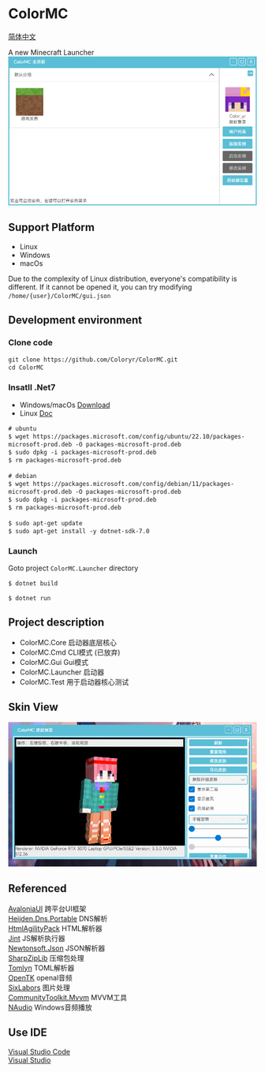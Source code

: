 # ColorMC

[简体中文](./README.md)

A new Minecraft Launcher  
![](/image/pic.png)

## Support Platform
- Linux
- Windows
- macOs

Due to the complexity of Linux distribution, everyone's compatibility is different. If it cannot be opened it, you can try modifying `/home/{user}/ColorMC/gui.json`

## Development environment

### Clone code

```
git clone https://github.com/Coloryr/ColorMC.git
cd ColorMC
```

### Insatll .Net7

- Windows/macOs
[Download](https://dotnet.microsoft.com/zh-cn/download/dotnet/7.0)
- Linux
[Doc](https://learn.microsoft.com/zh-cn/dotnet/core/install/linux?WT.mc_id=dotnet-35129-website)

```
# ubuntu
$ wget https://packages.microsoft.com/config/ubuntu/22.10/packages-microsoft-prod.deb -O packages-microsoft-prod.deb
$ sudo dpkg -i packages-microsoft-prod.deb
$ rm packages-microsoft-prod.deb

# debian
$ wget https://packages.microsoft.com/config/debian/11/packages-microsoft-prod.deb -O packages-microsoft-prod.deb
$ sudo dpkg -i packages-microsoft-prod.deb
$ rm packages-microsoft-prod.deb

$ sudo apt-get update
$ sudo apt-get install -y dotnet-sdk-7.0
```

### Launch

Goto project `ColorMC.Launcher` directory

```
$ dotnet build
```
```
$ dotnet run
```

## Project description
- ColorMC.Core 启动器底层核心
- ColorMC.Cmd CLI模式 (已放弃)
- ColorMC.Gui Gui模式
- ColorMC.Launcher 启动器
- ColorMC.Test 用于启动器核心测试

## Skin View

![](/image/GIF1.gif)  

## Referenced

[AvaloniaUI](https://github.com/AvaloniaUI/Avalonia) 跨平台UI框架  
[Heijden.Dns.Portable](https://github.com/softlion/Heijden.Dns) DNS解析  
[HtmlAgilityPack](https://html-agility-pack.net/) HTML解析器  
[Jint](https://github.com/sebastienros/jint) JS解析执行器  
[Newtonsoft.Json](https://www.newtonsoft.com/json) JSON解析器  
[SharpZipLib](https://github.com/icsharpcode/SharpZipLib) 压缩包处理  
[Tomlyn](https://github.com/xoofx/Tomlyn) TOML解析器  
[OpenTK](https://opentk.net/) openal音频  
[SixLabors](https://sixlabors.com/) 图片处理  
[CommunityToolkit.Mvvm](https://github.com/CommunityToolkit/dotnet) MVVM工具  
[NAudio](https://github.com/naudio/NAudio) Windows音频播放

## Use IDE

[Visual Studio Code](https://code.visualstudio.com/)  
[Visual Studio](https://visualstudio.microsoft.com/)
